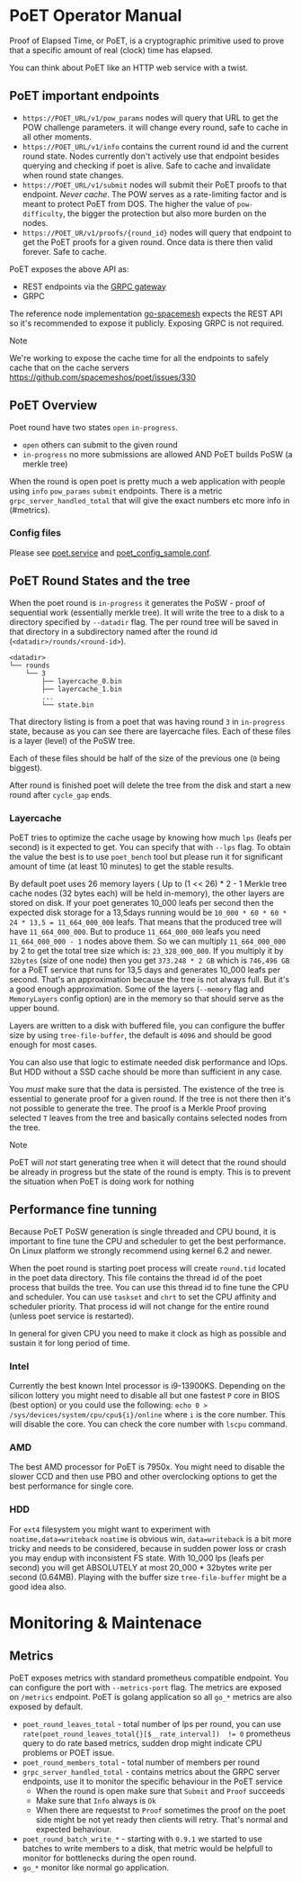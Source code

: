 # PoET Operator Manual

Proof of Elapsed Time, or PoET, is a cryptographic primitive used to prove that a specific amount of real (clock) time has elapsed.

You can think about PoET like an HTTP web service with a twist.

## PoET important endpoints

* `https://POET_URL/v1/pow_params`
    nodes will query that URL to get the POW challenge parameters.
    it will change every round, safe to cache in all other moments.
* `https://POET_URL/v1/info`
    contains the current round id and the current round state. Nodes currently don't actively use that endpoint besides querying and checking if poet is alive. Safe to cache and invalidate when round state changes.
* `https://POET_URL/v1/submit`
    nodes will submit their PoET proofs to that endpoint. *Never cache*. The POW serves as a rate-limiting factor and is meant to protect PoET from DOS.
    The higher the value of `pow-difficulty`, the bigger the protection but also more burden on the nodes.
* `https://POET_UR/v1/proofs/{round_id}`
    nodes will query that endpoint to get the PoET proofs for a given round. Once data is there then valid forever. Safe to cache.

PoET exposes the above API as:
- REST endpoints via the [GRPC gateway](https://github.com/grpc-ecosystem/grpc-gateway)
- GRPC

The reference node implementation [go-spacemesh](https://github.com/spacemeshos/go-spacemesh) expects the REST API so it's recommended to expose it publicly. Exposing GRPC is not required.

> [!NOTE]  
> We're working to expose the cache time for all the endpoints to safely cache that on the cache servers https://github.com/spacemeshos/poet/issues/330

## PoET Overview
Poet round have two states `open` `in-progress`.
* `open` others can submit to the given round
* `in-progress` no more submissions are allowed AND PoET builds PoSW (a merkle tree)

When the round is open poet is pretty much a web application with people using `info` `pow_params` `submit` endpoints. There is a metric `grpc_server_handled_total` that will give the exact numbers etc more info in (#metrics).

### Config files

Please see [poet.service](./poet.service) and [poet_config_sample.conf](./poet_config_sample.conf).


## PoET Round States and the tree

When the poet round is `in-progress` it generates the PoSW - proof of sequential work (essentially merkle tree). It will write the tree to a disk to a directory specified by `--datadir` flag. The per round tree will be saved in that directory in a subdirectory named after the round id (`<datadir>/rounds/<round-id>`).

```.
<datadir>
└── rounds
    └── 3
        ├── layercache_0.bin
        ├── layercache_1.bin
        ...
        └── state.bin
```

That directory listing is from a poet that was having round `3` in `in-progress` state, because as you can see there are layercache files. Each of these files is a layer (level) of the PoSW tree.

Each of these files should be half of the size of the previous one (`0` being biggest).


After round is finished poet will delete the tree from the disk and start a new round after `cycle_gap` ends.

### Layercache

PoET tries to optimize the cache usage by knowing how much `lps` (leafs per second) is it expected to get. You can specify that with `--lps` flag. To obtain the value the best is to use `poet_bench` tool but please run it for significant amount of time (at least 10 minutes) to get the stable results.

By default poet uses 26 memory layers ( Up to (1 << 26) * 2 - 1 Merkle tree cache nodes (32 bytes each) will be held in-memory), the other layers are stored on disk. If your poet generates 10_000 leafs per second then the expected disk storage for a 13,5days running would be `10_000 * 60 * 60 * 24 * 13,5 = 11_664_000_000` leafs. That means that the produced tree will have `11_664_000_000`. But to produce `11_664_000_000` leafs you need `11_664_000_000 - 1` nodes above them. So we can multiply `11_664_000_000` by 2 to get the total tree size which is: `23_328_000_000`. If you multiply it by `32bytes` (size of one node) then you get `373.248 * 2 GB` which is `746,496 GB` for a PoET service that runs for 13,5 days and generates 10_000 leafs per second. That's an approximation because the tree is not always full. But it's a good enough approximation. Some of the layers (`--memory` flag and `MemoryLayers` config option) are in the memory so that should serve as the upper bound.

Layers are written to a disk with buffered file, you can configure the buffer size by using `tree-file-buffer`, the default is `4096` and should be good enough for most cases.

You can also use that logic to estimate needed disk performance and IOps. But HDD without a SSD cache should be more than sufficient in any case.

You *must* make sure that the data is persisted. The existence of the tree is essential to generate proof for a given round. If the tree is not there then it's not possible to generate the tree. The proof is a Merkle Proof proving selected `T` leaves from the tree and basically contains selected nodes from the tree.

> [!NOTE]  
> PoET will *not* start generating tree when it will detect that the round should be already in progress but the state of the round is empty. This is to prevent the situation when PoET is doing work for nothing

## Performance fine tunning

Because PoET PoSW generation is single threaded and CPU bound, it is important to fine tune the CPU and scheduler to get the best performance. On Linux platform we strongly recommend using kernel 6.2 and newer.

When the poet round is starting poet process will create `round.tid` located in the poet data directory. This file contains the thread id of the poet process that builds the tree. You can use this thread id to fine tune the CPU and scheduler. You can use `taskset` and `chrt` to set the CPU affinity and scheduler priority. That process id will not change for the entire round (unless poet service is restarted).

In general for given CPU you need to make it clock as high as possible and sustain it for long period of time.

### Intel

Currently the best known Intel processor is i9-13900KS. Depending on the silicon lottery you might need to disable all but one fastest `P` core in BIOS (best option) or you could use the following:
`echo 0 > /sys/devices/system/cpu/cpu${i}/online` where `i` is the core number. This will disable the core. You can check the core number with `lscpu` command.

### AMD

The best AMD processor for PoET is 7950x. You might need to disable the slower CCD and then use PBO and other overclocking options to get the best performance for single core.

### HDD

For `ext4` filesystem you might want to experiment with `noatime,data=writeback` `noatime` is obvious win, `data=writeback` is a bit more tricky and needs to be considered, because in sudden power loss or crash you may endup with inconsistent FS state.
With 10_000 lps (leafs per second) you will get ABSOLUTELY at most 20_000 * 32bytes write per second (0.64MB).
Playing with the buffer size `tree-file-buffer` might be a good idea also.


# Monitoring & Maintenace

## Metrics

PoET exposes metrics with standard prometheus compatible endpoint. You can configure the port with `--metrics-port` flag. The metrics are exposed on `/metrics` endpoint. PoET is golang application so all `go_*` metrics are also exposed by default.

* `poet_round_leaves_total` - total number of lps per round, you can use `rate(poet_round_leaves_total{}[$__rate_interval])  != 0` prometheus query to do rate based metrics, sudden drop might indicate CPU problems or POET issue.
* `poet_round_members_total` - total number of members per round
* `grpc_server_handled_total` - contains metrics about the GRPC server endpoints, use it to monitor the specific behaviour in the PoET service
    * When the round is open make sure that `Submit` and `Proof` succeeds
    * Make sure that `Info` always is `Ok`
    * When there are requestst to `Proof` sometimes the proof on the poet side might be not yet ready then clients will retry. That's normal and expected behaviour.
* `poet_round_batch_write_*` - starting with `0.9.1` we started to use batches to write members to a disk, that metric would be helpfull to monitor for bottlenecks during the open round.
* `go_*` monitor like normal go application.
